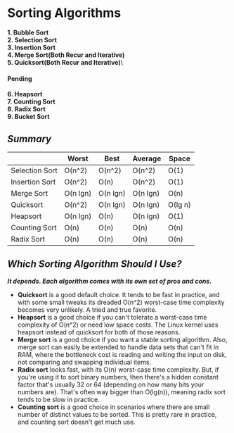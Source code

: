 # Sorting Algorithms

**1. Bubble Sort**\
**2. Selection Sort**\
**3. Insertion Sort**\
**4. Merge Sort(Both Recur and Iterative)**\
**5. Quicksort(Both Recur and Iterative)**\

#### Pending

**6. Heapsort**\
**7. Counting Sort**\
**8. Radix Sort**\
**9. Bucket Sort**
<br/>

## **_Summary_**

|                | Worst    | Best     | Average  | Space   |
| -------------- | -------- | -------- | -------- | ------- |
| Selection Sort | O(n^2)   | O(n^2)   | O(n^2)   | O(1)    |
| Insertion Sort | O(n^2)   | O(n)     | O(n^2)   | O(1)    |
| Merge Sort     | O(n lgn) | O(n lgn) | O(n lgn) | O(n)    |
| Quicksort      | O(n^2)   | O(n lgn) | O(n lgn) | O(lg n) |
| Heapsort       | O(n lgn) | O(n)     | O(n lgn) | O(1)    |
| Counting Sort  | O(n)     | O(n)     | O(n)     | O(n)    |
| Radix Sort     | O(n)     | O(n)     | O(n)     | O(n)    |

## **_Which Sorting Algorithm Should I Use?_**

**_It depends. Each algorithm comes with its own set of pros and cons._**

- **Quicksort** is a good default choice. It tends to be fast in practice, and with some small tweaks its dreaded O(n^2) worst-case time complexity becomes very unlikely. A tried and true favorite.
- **Heapsort** is a good choice if you can't tolerate a worst-case time complexity of O(n^2) or need low space costs. The Linux kernel uses heapsort instead of quicksort for both of those reasons.
- **Merge sort** is a good choice if you want a stable sorting algorithm. Also, merge sort can easily be extended to handle data sets that can't fit in RAM, where the bottleneck cost is reading and writing the input on disk, not comparing and swapping individual items.
- **Radix sort** looks fast, with its O(n) worst-case time complexity. But, if you're using it to sort binary numbers, then there's a hidden constant factor that's usually 32 or 64 (depending on how many bits your numbers are). That's often way bigger than O(lg(n)), meaning radix sort tends to be slow in practice.
- **Counting sort** is a good choice in scenarios where there are small number of distinct values to be sorted. This is pretty rare in practice, and counting sort doesn't get much use.
